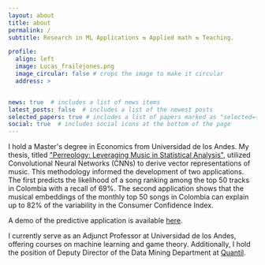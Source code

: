 ```yaml
---
layout: about
title: about
permalink: /
subtitle: Research in ML Applications ⇆ Applied math ⇆ Teaching. 

profile:
  align: left
  image: Lucas_frailejones.png
  image_circular: false # crops the image to make it circular
  address: >


news: true  # includes a list of news items
latest_posts: false  # includes a list of the newest posts
selected_papers: true # includes a list of papers marked as "selected={true}"
social: true  # includes social icons at the bottom of the page
---
```


I hold a Master's degree in Economics from Universidad de los Andes. My thesis, titled <a href='https://repositorio.uniandes.edu.co/handle/1992/58861'>"Perreology: Leveraging Music in Statistical Analysis"</a>, utilized Convolutional Neural Networks (CNNs) to derive vector representations of music. This methodology informed the development of two applications. The first predicts the likelihood of a song ranking among the top 50 tracks in Colombia with a recall of 69%. The second application shows that the musical embeddings of the monthly top 50 songs in Colombia can explain up to 82% of the variability in the Consumer Confidence Index.

A demo of the predictive application is available <a href='https://perreologia.quantil.co/'>here</a>.

I currently serve as an Adjunct Professor at Universidad de los Andes, offering courses on machine learning and game theory. Additionally, I hold the position of Deputy Director of the Data Mining Department at <a href='https://quantil.co/en'>Quantil</a>. 
